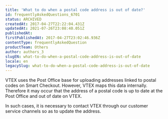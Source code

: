```yaml
---
title: 'What to do when a postal code address is out of date?'
id: frequentlyAskedQuestions_6701
status: ARCHIVED
createdAt: 2017-04-27T22:22:04.431Z
updatedAt: 2021-07-26T23:08:40.051Z
publishedAt: 
firstPublishedAt: 2017-04-27T23:02:46.936Z
contentType: frequentlyAskedQuestion
productTeam: Others
author: authors_3
slugEN: what-to-do-when-a-postal-code-address-is-out-of-date
locale: en
legacySlug: what-to-do-when-a-postal-code-address-is-out-of-date
---
```


VTEX uses the Post Office base for uploading addresses linked to postal codes on Smart Checkout. However, VTEX maps this data internally. Therefore it may occur that the address of a postal code is up to date at the Post Office and out of date on VTEX.

In such cases, it is necessary to contact VTEX through our customer service channels so as to update the address.
